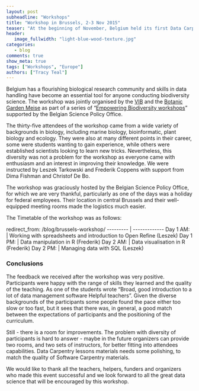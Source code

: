 ```yaml
---
layout: post
subheadline: "Workshops"
title: "Workshop in Brussels, 2-3 Nov 2015"
teaser: "At the beginning of November, Belgium held its first Data Carpentry workshop."
header:
   image_fullwidth: "light-blue-wood-texture.jpg"
categories:
   - blog
comments: true
show_meta: true
tags: ["Workshops", "Europe"]
authors: ["Tracy Teal"]
---
```


Belgium has a flourishing biological research community and skills in data handling have become an essential tool for anyone conducting biodiversity science.
The workshop was jointly organised by the [VIB](http://www.vib.be/) and the [Botanic Garden Meise](http://www.br.fgov.be/) as part of a series of “[Empowering Biodiversity workshops](http://www.biodiversity.be/conference2015/workshops/)” supported by the Belgian Science Policy Office.

The thirty-five attendees of the workshop came from a wide variety of backgrounds in biology, including marine biology, bioinformatic, plant biology and ecology.
They were also at many different points in their career, some were students wanting to gain experience, while others were established scientists looking to learn new tricks.
Nevertheless, this diversity was not a problem for the workshop as everyone came with enthusiasm and an interest in improving their knowledge.
We were instructed by Leszek Tarkowski and Frederik Coppens with support from Dima Fishman and Christof De Bo.

The workshop was graciously hosted by the Belgian Science Policy Office, for which we are very thankful, particularly as one of the days was a holiday for federal employees.
Their location in central Brussels and their well-equipped meeting rooms made the logistics much easier.

The Timetable of the workshop was as follows:

redirect_from: /blog/brussels-workshop/
--------- | -------------
Day 1 AM: | Working with spreadsheets and introduction to Open Refine (Leszek)
Day 1 PM: | Data manipulation in R (Frederik)
Day 2 AM: | Data visualisation in R (Frederik)
Day 2 PM: | Managing data with SQL (Leszek)

### Conclusions

The feedback we received after the workshop was very positive.
Participants were happy with the range of skills they learned and the quality of the teaching.
As one of the students wrote “Broad, good introduction to a lot of data management software Helpful teachers”.
Given the diverse backgrounds of the participants some people found the pace either too slow or too fast, but it sees that there was, in general, a good match between the expectations of participants and the positioning of the curriculum.

Still - there is a room for improvements.
The problem with diversity of participants is hard to answer - maybe in the future organizers can provide two rooms, and two sets of instructors, for better fitting into attendees capabilities.
Data Carpentry lessons materials needs some polishing, to match the quality of Software Carpentry materials.

We would like to thank all the teachers, helpers, funders and organizers who made this event successful and we look forward to all the great data science that will be encouraged by this workshop.

